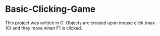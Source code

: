 # Basic-Clicking-Game
This project was written in C. 
 Objects are created upon mouse click (max 10) and they move when F1 is clicked.
